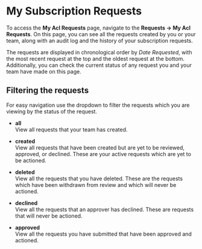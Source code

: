 # My Subscription Requests

To access the **My Acl Requests** page, navigate to the **Requests -\>
My Acl Requests**. On this page, you can see all the requests created by
you or your team, along with an audit log and the history of your
subscription requests.

The requests are displayed in chronological order by *Date Requested*,
with the most recent request at the top and the oldest request at the
bottom. Additionally, you can check the current status of any request
you and your team have made on this page.

## Filtering the requests

For easy navigation use the dropdown to filter the requests which you
are viewing by the status of the request.

- **all** <br/>
    View all requests that your team has created.

- **created** <br/>
    View all requests that have been created but are yet to be
        reviewed, approved, or declined. These are your active requests
        which are yet to be actioned.

- **deleted** <br/>
    View all the requests that you have deleted. These are the
        requests which have been withdrawn from review and which will
        never be actioned.

- **declined** <br/>
    View all the requests that an approver has declined. These are
        requests that will never be actioned.

- **approved** <br/>
    View all the requests you have submitted that have been approved
        and actioned.
